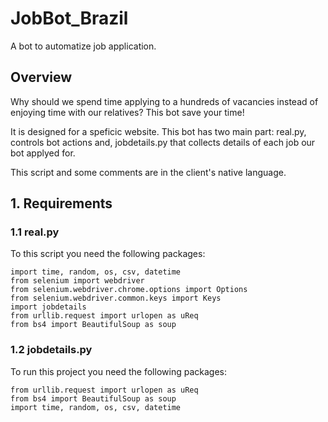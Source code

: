 # JobBot_Brazil

A bot to automatize job application.


## Overview

Why should we spend time applying to a hundreds of vacancies  instead of enjoying time with our relatives? This bot save your time!

It is designed for a speficic website. This bot has two main part: real.py, controls bot actions and, jobdetails.py that collects details of each job our bot applyed for.

This script and some comments are in the client's native language.

## 1. Requirements

### 1.1 real.py

To this script you need the following packages:

```
import time, random, os, csv, datetime
from selenium import webdriver
from selenium.webdriver.chrome.options import Options
from selenium.webdriver.common.keys import Keys
import jobdetails
from urllib.request import urlopen as uReq
from bs4 import BeautifulSoup as soup
```

### 1.2 jobdetails.py

To run this project you need the following packages:

```
from urllib.request import urlopen as uReq
from bs4 import BeautifulSoup as soup
import time, random, os, csv, datetime
```


